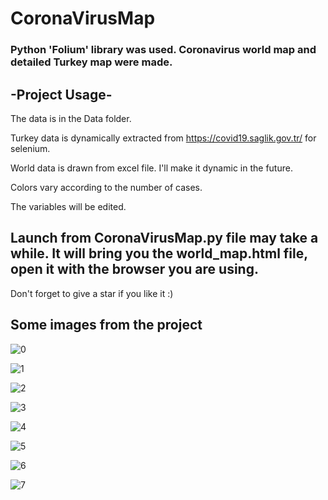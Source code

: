 # CoronaVirusMap

### Python 'Folium' library was used. Coronavirus world map and detailed Turkey map were made.

## -Project Usage-

The data is in the Data folder.

Turkey data is dynamically extracted from https://covid19.saglik.gov.tr/ for selenium.

World data is drawn from excel file. I'll make it dynamic in the future.

Colors vary according to the number of cases.

The variables will be edited.

## Launch from CoronaVirusMap.py file may take a while. It will bring you the world_map.html file, open it with the browser you are using.

Don't forget to give a star if you like it :)

## Some images from the project

![0](https://user-images.githubusercontent.com/58237566/122583247-b0b52a00-d061-11eb-81ed-3b7950b11141.png)

![1](https://user-images.githubusercontent.com/58237566/122583255-b27eed80-d061-11eb-9a67-bb54cbc37eff.png)

![2](https://user-images.githubusercontent.com/58237566/122583279-ba3e9200-d061-11eb-8c1e-0935e13cfd65.png)

![3](https://user-images.githubusercontent.com/58237566/122583121-93805b80-d061-11eb-82eb-9c8c9d17061d.png)

![4](https://user-images.githubusercontent.com/58237566/122583135-9713e280-d061-11eb-9521-abfe2d9e39eb.png)

![5](https://user-images.githubusercontent.com/58237566/122583160-9c712d00-d061-11eb-9607-e71f3b7bc235.png)

![6](https://user-images.githubusercontent.com/58237566/122583190-a2ffa480-d061-11eb-8285-0a8564f8aa2b.png)

![7](https://user-images.githubusercontent.com/58237566/122583222-aa26b280-d061-11eb-8943-0d8254774c27.png)
